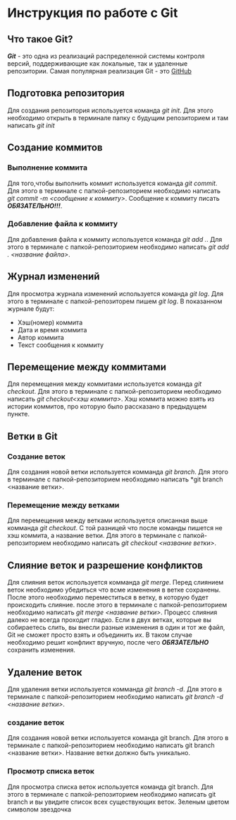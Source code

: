 # Инструкция по работе с Git

## Что такое Git?
***Git*** - это одна из реализаций распределенной системы контроля версий, поддерживающие как локальные, так и удаленные репозитории. Самая популярная реализация Git - это [GitHub](https://github.com)
## Подготовка репозитория
Для создания репозитория используется команда *git init*. Для этого необходимо открыть в терминале папку с будущим репозиторием и там написать *git init*

## Создание коммитов

### Выполнение коммита
Для того,чтобы выполнить коммит используется команда *git commit*. Для этого в терминале с папкой-репозиторием необходимо написать *git commit -m <сообщение к коммиту>*. Сообщение к коммиту писать ***ОБЯЗАТЕЛЬНО!!!***.

### Добавление файла к коммиту
Для добавления файла к коммиту используется команда *git add .*. Для этого в терминале с папкой-репозиторием необходимо написать *git add . <название файла>*.

## Журнал изменений
Для просмотра журнала изменений используется команда *git log*. Для этого  в терминале с папкой-репозиторем пишем *git log*. В показанном журнале будут:
* Хэш(номер) коммита
* Дата и время коммита
* Автор коммита
* Текст сообщения к коммиту

## Перемещение между коммитами
Для перемещения между коммитами используется команда *git checkout*. Для этого в терминале с папкой-репозиторием необходимо написать *git checkout<хэш коммита>*. Хэш коммита можно взять из истории коммитов, про которую было рассказано в предыдущем пункте.


## Ветки в Git

### Создание веток
Для создания новой ветки используется комманда *git branch*. Для этого в терминале с папкой-репозиторием необходимо написать *git branch <название ветки>.

### Перемещение между ветками
Для перемещения между ветками используется описанная выше комманда *git checkout*. С той разницей что после команды пишется не хэш коммита, а название ветки. Для этого в терминале с папкой-репозиторием необходимо написать *git checkout <название ветки>*.

## Слияние веток и разрешение конфликтов

Для слияния веток используется комманда *git merge*. Перед слиянием веток необходимо убедиться что всме изменения в ветке сохранены. После этого необходимо переместиться в ветку, в которую будет происходить слияние. после этого в терминале с папкой-репозиторием необходимо написать *git merge <название ветки>*. Процесс слияния далеко не всегда проходит гладко. Если в двух ветках, которые вы собираетесь слить, вы внесли разные изменения в один и тот же файл, Git не сможет просто взять и объединить их. В таком случае необходимо решит конфликт вручную, после чего ***ОБЯЗАТЕЛЬНО*** сохранить изменения.

## Удаление веток

Для удаления ветки используется комманда *git branch -d*. Для этого в терминале с папкой-репозиторием необходимо написать *git branch -d <название ветки>*. 

### создание веток
Для создания новой ветки используется команда git branch. Для этого в терминале с папкой-репозиторием необходимо написать git branch <название ветки>. Название ветки должно быть уникально.

### Просмотр списка веток
Для просмотра списка веток используется команда git branch. Для этого в терминале с папкой-репозиторием необходимо написать git branch и вы увидите список всех существующих веток. Зеленым цветом символом звездочка
